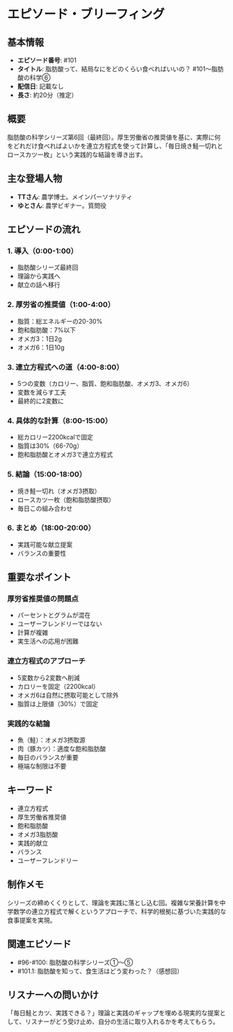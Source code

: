 # エピソード・ブリーフィング

## 基本情報
- **エピソード番号**: #101
- **タイトル**: 脂肪酸って、結局なにをどのくらい食べればいいの？ #101〜脂肪酸の科学⑥
- **配信日**: 記載なし
- **長さ**: 約20分（推定）

## 概要
脂肪酸の科学シリーズ第6回（最終回）。厚生労働省の推奨値を基に、実際に何をどれだけ食べればよいかを連立方程式を使って計算し、「毎日焼き鮭一切れとロースカツ一枚」という実践的な結論を導き出す。

## 主な登場人物
- **TTさん**: 農学博士。メインパーソナリティ
- **ゆとさん**: 農学ビギナー。質問役

## エピソードの流れ

### 1. 導入（0:00-1:00）
- 脂肪酸シリーズ最終回
- 理論から実践へ
- 献立の話へ移行

### 2. 厚労省の推奨値（1:00-4:00）
- 脂質：総エネルギーの20-30%
- 飽和脂肪酸：7%以下
- オメガ3：1日2g
- オメガ6：1日10g

### 3. 連立方程式への道（4:00-8:00）
- 5つの変数（カロリー、脂質、飽和脂肪酸、オメガ3、オメガ6）
- 変数を減らす工夫
- 最終的に2変数に

### 4. 具体的な計算（8:00-15:00）
- 総カロリー2200kcalで固定
- 脂質は30%（66-70g）
- 飽和脂肪酸とオメガ3で連立方程式

### 5. 結論（15:00-18:00）
- 焼き鮭一切れ（オメガ3摂取）
- ロースカツ一枚（飽和脂肪酸摂取）
- 毎日この組み合わせ

### 6. まとめ（18:00-20:00）
- 実践可能な献立提案
- バランスの重要性

## 重要なポイント

### 厚労省推奨値の問題点
- パーセントとグラムが混在
- ユーザーフレンドリーではない
- 計算が複雑
- 実生活への応用が困難

### 連立方程式のアプローチ
- 5変数から2変数へ削減
- カロリーを固定（2200kcal）
- オメガ6は自然に摂取可能として除外
- 脂質は上限値（30%）で固定

### 実践的な結論
- 魚（鮭）：オメガ3摂取源
- 肉（豚カツ）：適度な飽和脂肪酸
- 毎日のバランスが重要
- 極端な制限は不要

## キーワード
- 連立方程式
- 厚生労働省推奨値
- 飽和脂肪酸
- オメガ3脂肪酸
- 実践的献立
- バランス
- ユーザーフレンドリー

## 制作メモ
シリーズの締めくくりとして、理論を実践に落とし込む回。複雑な栄養計算を中学数学の連立方程式で解くというアプローチで、科学的根拠に基づいた実践的な食事提案を実現。

## 関連エピソード
- #96-#100: 脂肪酸の科学シリーズ①〜⑤
- #101.1: 脂肪酸を知って、食生活はどう変わった？（感想回）

## リスナーへの問いかけ
「毎日鮭とカツ、実践できる？」理論と実践のギャップを埋める現実的な提案として、リスナーがどう受け止め、自分の生活に取り入れるかを考えてもらう。